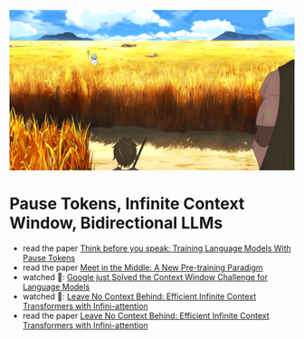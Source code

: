 ![alt text](image.png)
# Pause Tokens, Infinite Context Window, Bidirectional LLMs
- read the paper [Think before you speak: Training Language Models With Pause Tokens](https://arxiv.org/abs/2310.02226)
- read the paper [Meet in the Middle: A New Pre-training Paradigm](https://arxiv.org/abs/2303.07295)
- watched 🎥: [Google just Solved the Context Window Challenge for Language Models](https://youtu.be/ANjEFi2lkXQ?si=FwCzyGn1w1qoQavB)
- watched 🎥: [Leave No Context Behind: Efficient Infinite Context Transformers with Infini-attention](https://youtu.be/r_UBBfTPcF0?si=hf9jMEdJwlbTDVWL)
- read the paper [Leave No Context Behind: Efficient Infinite Context Transformers with Infini-attention](https://arxiv.org/abs/2404.07143)